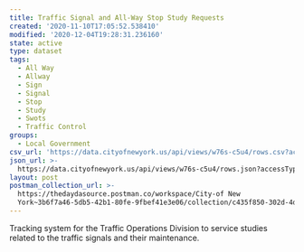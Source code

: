 ```yaml
---
title: Traffic Signal and All-Way Stop Study Requests
created: '2020-11-10T17:05:52.538410'
modified: '2020-12-04T19:28:31.236160'
state: active
type: dataset
tags:
  - All Way
  - Allway
  - Sign
  - Signal
  - Stop
  - Study
  - Swots
  - Traffic Control
groups:
  - Local Government
csv_url: 'https://data.cityofnewyork.us/api/views/w76s-c5u4/rows.csv?accessType=DOWNLOAD'
json_url: >-
  https://data.cityofnewyork.us/api/views/w76s-c5u4/rows.json?accessType=DOWNLOAD
layout: post
postman_collection_url: >-
  https://thedaydasource.postman.co/workspace/City-of New
  York~3b6f7a46-5db5-42b1-80fe-9fbef41e3e06/collection/c435f850-302d-4d15-be6a-f5ec3c2b9d12
---
```

Tracking system for the Traffic Operations Division to service studies related to the traffic signals and their maintenance.
